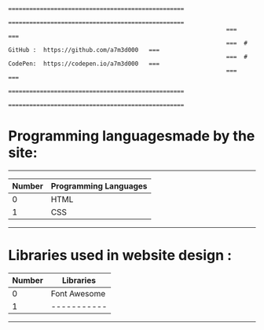                                                                   ==================================================                  
                                                                  ==================================================
                                                                  ===                                            ===
                                                                  ===  # GitHub :  https://github.com/a7m3d000   ===
                                                                  ===  # CodePen:  https://codepen.io/a7m3d000   ===
                                                                  ===                                            ===
                                                                  ==================================================
                                                                  ==================================================




# Programming languages ​​made by the site:
---

Number  |  Programming Languages
------- |  ---------------------
0       |  HTML
1       |  CSS
--------------------------------



# Libraries used in website design :
Number  |  Libraries
------- |  ---------------------
0       |  Font Awesome
1       |  -----------
--------------------------------

